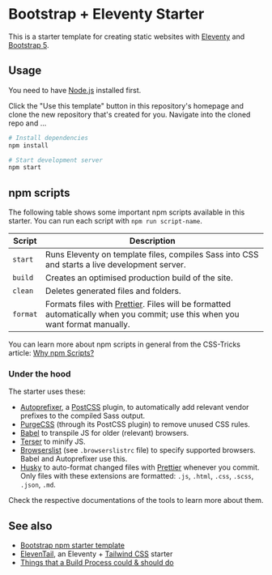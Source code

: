 # Bootstrap + Eleventy Starter

This is a starter template for creating static websites with [Eleventy](https://www.11ty.dev) and [Bootstrap 5](https://getbootstrap.com/).

## Usage

You need to have [Node.js](https://nodejs.org/) installed first.

Click the "Use this template" button in this repository's homepage and clone the new repository that's created for you. Navigate into the cloned repo and &hellip;

```sh
# Install dependencies
npm install

# Start development server
npm start
```

## npm scripts

The following table shows some important npm scripts available in this starter. You can run each script with `npm run script-name`.

<!-- prettier-ignore-start -->

**Script** | **Description**
-- | --
`start` | Runs Eleventy on template files, compiles Sass into CSS and starts a live development server.
`build` | Creates an optimised production build of the site.
`clean` | Deletes generated files and folders.
`format` | Formats files with [Prettier](https://prettier.io/). Files will be formatted automatically when you commit; use this when you want format manually.

<!-- prettier-ignore-end -->

You can learn more about npm scripts in general from the CSS-Tricks article: [Why npm Scripts?](https://css-tricks.com/why-npm-scripts/)

### Under the hood

The starter uses these:

- [Autoprefixer](https://github.com/postcss/autoprefixer), a [PostCSS](https://postcss.org/) plugin, to automatically add relevant vendor prefixes to the compiled Sass output.
- [PurgeCSS](https://purgecss.com/) (through its PostCSS plugin) to remove unused CSS rules.
- [Babel](https://babeljs.io/) to transpile JS for older (relevant) browsers.
- [Terser](https://terser.org/) to minify JS.
- [Browserslist](https://github.com/browserslist/browserslist) (see `.browserslistrc` file) to specify supported browsers. Babel and Autoprefixer use this.
- [Husky](https://typicode.github.io/husky) to auto-format changed files with [Prettier](https://prettier.io/) whenever you commit. Only files with these extensions are formatted: `.js`, `.html`, `.css`, `.scss`, `.json`, `.md`.

Check the respective documentations of the tools to learn more about them.

## See also

- [Bootstrap npm starter template](https://github.com/twbs/bootstrap-npm-starter)
- [ElevenTail](https://github.com/philhawksworth/eleventail), an Eleventy + [Tailwind CSS](https://tailwindcss.com/) starter
- [Things that a Build Process could & should do](https://build-process.netlify.app/)
